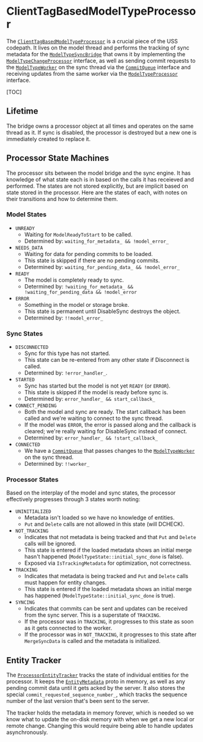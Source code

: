 # ClientTagBasedModelTypeProcessor

The [`ClientTagBasedModelTypeProcessor`][SMTP] is a crucial piece of the USS codepath.
It lives on the model thread and performs the tracking of sync metadata for the
[`ModelTypeSyncBridge`][MTSB] that owns it by implementing the
[`ModelTypeChangeProcessor`][MTCP] interface, as well as sending commit requests
to the [`ModelTypeWorker`][MTW] on the sync thread via the [`CommitQueue`][CQ]
interface and receiving updates from the same worker via the
[`ModelTypeProcessor`][MTP] interface.

[SMTP]: https://cs.chromium.org/chromium/src/components/sync/model_impl/client_tag_based_model_type_processor.h
[MTSB]: https://cs.chromium.org/chromium/src/components/sync/model/model_type_sync_bridge.h
[MTCP]: https://cs.chromium.org/chromium/src/components/sync/model/model_type_change_processor.h
[MTW]: https://cs.chromium.org/chromium/src/components/sync/engine_impl/model_type_worker.h
[CQ]: https://cs.chromium.org/chromium/src/components/sync/engine/commit_queue.h
[MTP]: https://cs.chromium.org/chromium/src/components/sync/engine/model_type_processor.h

[TOC]

## Lifetime

The bridge owns a processor object at all times and operates on the same thread
as it. If sync is disabled, the processor is destroyed but a new one is
immediately created to replace it.

## Processor State Machines

The processor sits between the model bridge and the sync engine. It has
knowledge of what state each is in based on the calls it has receieved and
performed. The states are not stored explicitly, but are implicit based on
state stored in the processor. Here are the states of each, with notes on their
transitions and how to determine them.

### Model States

*   `UNREADY`
    *   Waiting for `ModelReadyToStart` to be called.
    *   Determined by: `waiting_for_metadata_ && !model_error_`
*   `NEEDS_DATA`
    *   Waiting for data for pending commits to be loaded.
    *   This state is skipped if there are no pending commits.
    *   Determined by: `waiting_for_pending_data_ && !model_error_`
*   `READY`
    *   The model is completely ready to sync.
    *   Determined by: `!waiting_for_metadata_ && !waiting_for_pending_data &&
        !model_error`
*   `ERROR`
    *   Something in the model or storage broke.
    *   This state is permanent until DisableSync destroys the object.
    *   Determined by: `!!model_error_`

### Sync States

*   `DISCONNECTED`
    *   Sync for this type has not started.
    *   This state can be re-entered from any other state if Disconnect is
        called.
    *   Determined by: `!error_handler_`.
*   `STARTED`
    *   Sync has started but the model is not yet `READY` (or `ERROR`).
    *   This state is skipped if the model is ready before sync is.
    *   Determined by: `error_handler_ && start_callback_`
*   `CONNECT_PENDING`
    *   Both the model and sync are ready. The start callback has been called
        and we're waiting to connect to the sync thread.
    *   If the model was `ERROR`, the error is passed along and the callback is
        cleared; we're really waiting for DisableSync instead of connect.
    *   Determined by: `error_handler_ && !start_callback_`
*   `CONNECTED`
    *   We have a [`CommitQueue`][CQ] that passes changes to the
        [`ModelTypeWorker`][MTW] on the sync thread.
    *   Determined by: `!!worker_`

### Processor States

Based on the interplay of the model and sync states, the processor effectively
progresses through 3 states worth noting:

*   `UNINITIALIZED`
    *    Metadata isn't loaded so we have no knowledge of entities.
    *   `Put` and `Delete` calls are not allowed in this state (will DCHECK).
*   `NOT_TRACKING`
    *   Indicates that not metadata is being tracked and that `Put` and `Delete`
        calls will be ignored.
    *   This state is entered if the loaded metadata shows an initial merge
        hasn't happened (`ModelTypeState::initial_sync_done` is false).
    *   Exposed via `IsTrackingMetadata` for optimization, not correctness.
*   `TRACKING`
    *   Indicates that metadata is being tracked and `Put` and `Delete` calls
        must happen for entity changes.
    *   This state is entered if the loaded metadata shows an initial merge
        has happened (`ModelTypeState::initial_sync_done` is true).
*   `SYNCING`
    *   Indicates that commits can be sent and updates can be received from the
        sync server. This is a superstate of `TRACKING`.
    *   If the processor was in `TRACKING`, it progresses to this state as soon
        as it gets connected to the worker.
    *   If the processor was in `NOT_TRACKING`, it progresses to this state
        after `MergeSyncData` is called and the metadata is initialized.

## Entity Tracker

The [`ProcessorEntityTracker`][PET] tracks the state of individual entities for
the processor. It keeps the [`EntityMetadata`][EM] proto in memory, as well as
any pending commit data until it gets acked by the server. It also stores the
special `commit_requested_sequence_number_`, which tracks the sequence number of
the last version that's been sent to the server.

The tracker holds the metadata in memory forever, which is needed so we know
what to update the on-disk memory with when we get a new local or remote change.
Changing this would require being able to handle updates asynchronously.

[PET]: https://cs.chromium.org/chromium/src/components/sync/model_impl/processor_entity_tracker.h
[EM]: https://cs.chromium.org/chromium/src/components/sync/protocol/entity_metadata.proto
